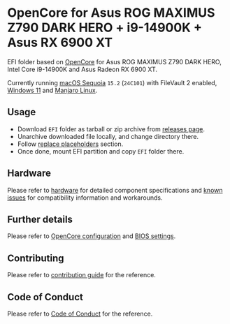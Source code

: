 # OpenCore for Asus ROG MAXIMUS Z790 DARK HERO + i9-14900K + Asus RX 6900 XT

EFI folder based on [OpenCore](https://github.com/acidanthera/OpenCorePkg) for Asus ROG MAXIMUS Z790 DARK HERO, Intel Core i9-14900K and Asus Radeon RX 6900 XT.

Currently running [macOS Sequoia](https://www.apple.com/macos/macos-sequoia/) `15.2` (`24C101`) with FileVault 2 enabled,
[Windows 11](https://www.microsoft.com/en-us/windows/windows-11) and [Manjaro Linux](https://manjaro.org/).

## Usage

- Download `EFI` folder as tarball or zip archive from [releases page](https://github.com/vovinacci/OpenCore-ASUS-ROG-MAXIMUS-Z790-DARK-HERO/releases).
- Unarchive downloaded file locally, and change directory there.
- Follow [replace placeholders](docs/contribution.md#replace-placeholders) section.
- Once done, mount EFI partition and copy `EFI` folder there.

## Hardware

Please refer to [hardware](docs/hardware.md) for detailed component specifications and [known issues](docs/known-issues.md) for compatibility information and
workarounds.

## Further details

Please refer to [OpenCore configuration](docs/opencore.md) and [BIOS settings](docs/bios.md).

## Contributing

Please refer to [contribution guide](docs/contribution.md) for the reference.

## Code of Conduct

Please refer to [Code of Conduct](CODE_OF_CONDUCT.md) for the reference.

